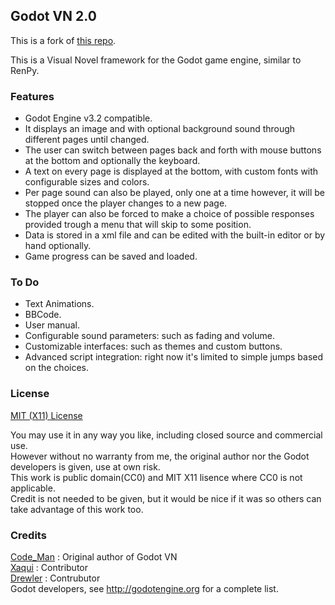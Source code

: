 ## Godot VN 2.0

This is a fork of [this repo](https://gitlab.com/Code_Man/Godot_VN).

This is  a Visual Novel framework for the Godot game engine, similar to RenPy.<br>

### Features
*   Godot Engine v3.2 compatible.
*   It displays an image and with optional background sound through different pages until changed.
*   The user can switch between pages back and forth with mouse buttons at the bottom and optionally the keyboard.
*   A text on every page is displayed at the bottom, with custom fonts with configurable sizes and colors.
*   Per page sound can also be played, only one at a time however, it will be stopped once the player changes to a new page.
*   The player can also be forced to make a choice of possible responses provided trough a menu that will skip to some position.
*   Data is stored in a xml file and can be edited with the built-in editor or by hand optionally.
*   Game progress can be saved and loaded.

### To Do
*   Text Animations.
*   BBCode.
*   User manual.
*   Configurable sound parameters: such as fading and volume.
*   Customizable interfaces: such as themes and custom buttons.
*   Advanced script integration: right now it's limited to simple jumps based on the choices.

### License
[MIT (X11) License](https://github.com/xaqui/Godot_VN/blob/master/LICENSE)<br>
<p>You may use it in any way you like, including closed source and commercial use.<br>
However without no warranty from me, the original author nor the Godot developers is given, use at own risk.<br>
This work is public domain(CC0) and MIT X11 lisence where CC0 is not applicable.<br>
Credit is not needed to be given, but it would be nice if it was so others can take advantage of this work too.<br></p>

### Credits
[Code_Man](https://gitlab.com/Code_Man) : Original author of Godot VN<br>
[Xaqui](https://github.com/xaqui) : Contributor<br>
[Drewler](https://github.com/drewler) : Contrubutor<br>
Godot developers, see <http://godotengine.org> for a complete list.<br>
